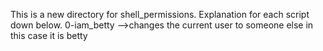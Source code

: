 This is a new directory for shell_permissions.
Explanation for each script down below.
0-iam_betty
-->changes the current user to someone else in this case it is betty
